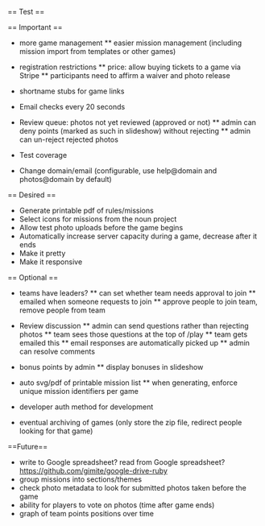 == Test ==

== Important ==
* more game management
** easier mission management (including mission import from templates or other games)

* registration restrictions
** price: allow buying tickets to a game via Stripe
** participants need to affirm a waiver and photo release

* shortname stubs for game links

* Email checks every 20 seconds

* Review queue: photos not yet reviewed (approved or not)
** admin can deny points (marked as such in slideshow) without rejecting
** admin can un-reject rejected photos

* Test coverage

* Change domain/email (configurable, use help@domain and photos@domain by default)

== Desired ==
* Generate printable pdf of rules/missions
* Select icons for missions from the noun project
* Allow test photo uploads before the game begins
* Automatically increase server capacity during a game, decrease after it ends
* Make it pretty
* Make it responsive

== Optional ==
* teams have leaders?
** can set whether team needs approval to join
** emailed when someone requests to join
** approve people to join team, remove people from team

* Review discussion
** admin can send questions rather than rejecting photos
** team sees those questions at the top of /play
** team gets emailed this
** email responses are automatically picked up
** admin can resolve comments

* bonus points by admin
** display bonuses in slideshow
* auto svg/pdf of printable mission list
** when generating, enforce unique mission identifiers per game
* developer auth method for development
* eventual archiving of games (only store the zip file, redirect people looking for that game)

==Future==
* write to Google spreadsheet? read from Google spreadsheet? https://github.com/gimite/google-drive-ruby
* group missions into sections/themes
* check photo metadata to look for submitted photos taken before the game
* ability for players to vote on photos (time after game ends)
* graph of team points positions over time